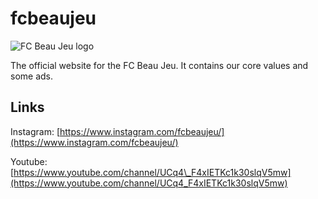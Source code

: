 fcbeaujeu
===

![FC Beau Jeu logo](https://fcbeauj.eu/logos/fcbeaujeu.png)

The official website for the FC Beau Jeu. It contains our core values and some ads.

Links
-----

Instagram: [https://www.instagram.com/fcbeaujeu/](https://www.instagram.com/fcbeaujeu/)

Youtube: [https://www.youtube.com/channel/UCq4\_F4xIETKc1k30slqV5mw](https://www.youtube.com/channel/UCq4_F4xIETKc1k30slqV5mw)
